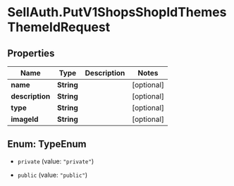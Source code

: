 # SellAuth.PutV1ShopsShopIdThemesThemeIdRequest

## Properties

Name | Type | Description | Notes
------------ | ------------- | ------------- | -------------
**name** | **String** |  | [optional] 
**description** | **String** |  | [optional] 
**type** | **String** |  | [optional] 
**imageId** | **String** |  | [optional] 



## Enum: TypeEnum


* `private` (value: `"private"`)

* `public` (value: `"public"`)




